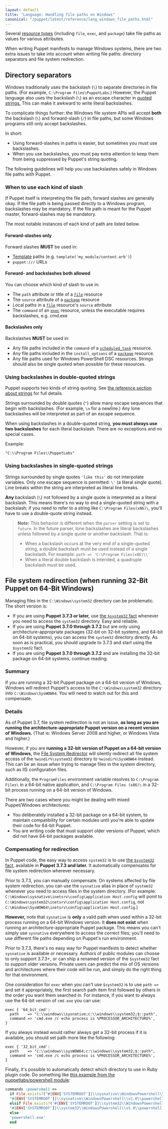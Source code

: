 ```yaml
---
layout: default
title: "Language: Handling file paths on Windows"
canonical: "/puppet/latest/reference/lang_windows_file_paths.html"
---
```


[template]: ./lang_template.html
[scheduledtask]: ./type.html#scheduledtask
[exec]: ./type.html#exec
[package]: ./type.html#package
[file]: ./type.html#file

Several [resource types](./lang_resources.html) (including `file`, `exec`, and `package`) take file paths as values for various attributes.

When writing Puppet manifests to manage Windows systems, there are two extra issues to take into account when writing file paths: directory separators and file system redirection.

## Directory separators

Windows traditionally uses the backslash (`\`) to separate directories in file paths. (For example, `C:\Program Files\PuppetLabs`.) However, the Puppet language also uses the backslash (`\`) as an escape character in [quoted strings.](./lang_data_string.html) This can make it awkward to write literal backslashes.

To complicate things further: the Windows file system APIs will accept **both** the backslash (`\`) and forward-slash (`/`) in file paths, but some Windows programs still only accept backslashes.

In short:

* Using forward-slashes in paths is easier, but sometimes you must use backslashes.
* When you use backslashes, you must pay extra attention to keep them from being suppressed by Puppet's string quoting.

The following guidelines will help you use backslashes safely in Windows file paths with Puppet.

### When to use each kind of slash

If Puppet itself is interpreting the file path, forward slashes are generally okay. If the file path is being passed directly to a Windows program, backslashes may be mandatory. If the file path is meant for the Puppet master, forward-slashes may be mandatory.

The most notable instances of each kind of path are listed below.

#### Forward-slashes only

Forward slashes **MUST** be used in:

* [Template][] paths (e.g. `template('my_module/content.erb')`)
* `puppet:///` URLs

#### Forward- and backslashes both allowed

You can choose which kind of slash to use in:

* The `path` attribute or title of a [`file`][file] resource
* The `source` attribute of a [`package`][package] resource
* Local paths in a [`file`][file] resource's `source` attribute
* The `command` of an [`exec`][exec] resource, unless the executable requires backslashes, e.g. cmd.exe

#### Backslashes only

Backslashes **MUST** be used in:

* Any file paths included in the `command` of a [`scheduled_task`][scheduledtask] resource.
* Any file paths included in the `install_options` of a [`package`][package] resource.
* Any file paths used for Windows PowerShell DSC resources. Strings should also be single quoted when possible for these resources.


### Using backslashes in double-quoted strings

Puppet supports two kinds of string quoting. See [the reference section about strings](/puppet/latest/reference/lang_data_string.html) for full details.

Strings surrounded by double quotes (`"`) allow many escape sequences that begin with backslashes. (For example, `\n` for a newline.) Any lone backslashes will be interpreted as part of an escape sequence.

When using backslashes in a double-quoted string, **you must always use two backslashes** for each literal backslash. There are no exceptions and no special cases.

Example:

    "C:\\Program Files\\PuppetLabs"

### Using backslashes in single-quoted strings

Strings surrounded by single quotes `'like this'` do not interpolate variables. Only one escape sequence is permitted: `\'` (a literal single quote). Line breaks within the string are interpreted as literal line breaks.

**Any** backslash (`\`) not followed by a single quote is interpreted as a literal backslash. This means there's no way to end a single-quoted string with a backslash; if you need to refer to a string like `C:\Program Files(x86)\`, you'll have to use a double-quote string instead.

> **Note:** This behavior is different when the `parser` setting is set to `future`. In the future parser, lone backslashes are literal backslashes unless followed by a single quote or another backslash. That is:
>
> * When a backslash occurs at the very end of a single-quoted string, a double backslash must be used instead of a single backslash. For example: `path => 'C:\Program Files(x86)\\'`
> * When a literal double backslash is intended, a quadruple backslash must be used.


## File system redirection (when running 32-Bit Puppet on 64-Bit Windows)

Managing files in the `C:\Windows\system32` directory can be problematic. The short version is:

* If you are using **Puppet 3.7.3 or later,** use [the `$system32` fact]({{facter}}/core_facts.html#system32) whenever you need to access the `system32` directory. Easy and reliable.
* If you are using **Puppet 3.7.0 through 3.7.2** but are only using architecture-appropriate packages (32-bit on 32-bit systems, and 64-bit on 64-bit systems), you can access the `system32` directory directly. As soon as is practical, you should upgrade to 3.7.3 and start using the `$system32` fact.
* If you are using **Puppet 3.7.0 through 3.7.2** and are installing the 32-bit package on 64-bit systems, continue reading.

### Summary

If you are running a 32-bit Puppet package on a 64-bit version of Windows, Windows will redirect Puppet's access to the `C:\Windows\system32` directory into `C:\Windows\SysWOW64`. You will need to watch out for this and compensate.

### Details

As of Puppet 3.7, file system redirection is not an issue, **as long as you are running the architecture-appropriate Puppet version on a recent version of Windows.** (That is: Windows Server 2008 and higher, or Windows Vista and higher.)

However, if you are **running a 32-bit version of Puppet on a 64-bit version of Windows,** the <a href="http://msdn.microsoft.com/en-us/library/aa384187(v=vs.85).aspx">File System Redirector</a> will silently redirect all file system access of the `%windir%\system32` directory to `%windir%\SysWOW64` instead. This can be an issue when trying to manage files in the system directory, such as IIS configuration files.

Additionally, the `ProgramFiles` environment variable resolves to `C:\Program Files\` in a 64-bit native application, and `C:\Program Files (x86)\` in a 32-bit process running on a 64-bit version of Windows.

There are two cases where you might be dealing with mixed Puppet/Windows architectures:

* You deliberately installed a 32-bit package on a 64-bit system, to maintain compatibility for certain modules until you're able to update their code for 64-bit Puppet.
* You are writing code that must support older versions of Puppet, which did not have 64-bit packages available.

### Compensating for redirection

In Puppet code, the easy way to access `system32` is to use [the `$system32` fact,]({{facter}}/core_facts.html#system32) available in **Puppet 3.7.3 and later.** It automatically compensates for file system redirection wherever necessary.

Prior to 3.7.3, you can manually compensate. On systems affected by file system redirection, you can use the `sysnative` alias in place of `system32` whenever you need to access files in the system directory. (For example: `C:\Windows\sysnative\inetsrv\config\application Host.config` will point to `C:\Windows\system32\inetsrv\config\application Host.config`, not `C:\Windows\SysWOW64\inetsrv\config\application Host.config`.)

**However,** note that `sysnative` is **only** a valid path when used within a 32-bit process running on a 64-bit Windows version. It **does not exist** when running an architecture-appropriate Puppet package. This means you can't simply use `sysnative` everywhere to access the correct files; you'll need to use different file paths depending on Puppet's run environment.

Prior to 3.7.3, there's no easy way for Puppet manifests to detect whether `sysnative` is available or necessary. Authors of public modules can choose to only support 3.7.3+, or can ship a renamed version of the `$system32` fact to support older versions. Private users can predict the mix of OS versions and architectures where their code will be run, and simply do the right thing for that environment.

One consideration for `exec` when you can't use `$system32` is to use `path =>` and set it appropriately, the first search path item first followed by others in the order you want them searched in. For instance, if you want to always use the 64-bit version of `cmd.exe` you can use:

``` puppet
exec { '64_bit_cmd':
  path    => "c:\\windows\\sysnative;c:\\windows\\system32;$::path",
  command => 'cmd.exe /c echo process is %PROCESSOR_ARCHITECTURE%',
}
```

If you always instead would rather always get a 32-bit process if it is available, you should set path more like the following:

``` puppet
exec { '32_bit_cmd':
  path    => "c:\\windows\\sysWOW64;c:\\windows\\system32;$::path",
  command => 'cmd.exe /c echo process is %PROCESSOR_ARCHITECTURE%',
}
```

Finally, it's possible to automatically detect which directory to use in Ruby plugin code. Do something like [this example from the puppetlabs/powershell module](https://github.com/puppetlabs/puppetlabs-powershell/blob/master/lib/puppet/provider/exec/powershell.rb#L6-L13):

``` ruby
commands :powershell =>
  if File.exists?("#{ENV['SYSTEMROOT']}\\sysnative\\WindowsPowershell\\v1.0\\powershell.exe")
  "#{ENV['SYSTEMROOT']}\\sysnative\\WindowsPowershell\\v1.0\\powershell.exe"
  elsif File.exists?("#{ENV['SYSTEMROOT']}\\system32\\WindowsPowershell\\v1.0\\powershell.exe")
  "#{ENV['SYSTEMROOT']}\\system32\\WindowsPowershell\\v1.0\\powershell.exe"
  else
  'powershell.exe'
  end
```

